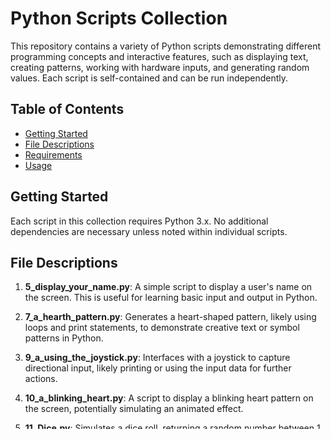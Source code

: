 # Python Scripts Collection

This repository contains a variety of Python scripts demonstrating different programming concepts and interactive features, such as displaying text, creating patterns, working with hardware inputs, and generating random values. Each script is self-contained and can be run independently.

## Table of Contents

- [Getting Started](#getting-started)
- [File Descriptions](#file-descriptions)
- [Requirements](#requirements)
- [Usage](#usage)

## Getting Started

Each script in this collection requires Python 3.x. No additional dependencies are necessary unless noted within individual scripts.

## File Descriptions

1. **5_display_your_name.py**: A simple script to display a user's name on the screen. This is useful for learning basic input and output in Python.

2. **7_a_hearth_pattern.py**: Generates a heart-shaped pattern, likely using loops and print statements, to demonstrate creative text or symbol patterns in Python.

3. **9_a_using_the_joystick.py**: Interfaces with a joystick to capture directional input, likely printing or using the input data for further actions.

4. **10_a_blinking_heart.py**: A script to display a blinking heart pattern on the screen, potentially simulating an animated effect.

5. **11_Dice.py**: Simulates a dice roll, returning a random number between 1 and 6, ideal for learning about randomness in Python.

6. **12_Dice.py**: Similar to `11_Dice.py`, this script may include additional functionality or variations in implementation.

7. **Dice.py**: Another dice simulation script that may include enhancements or alternate methods for random number generation.

8. **display_your_name.py**: Another script to display a user’s name, potentially including variations in output style or format.

9. **using_the_joystick.py**: A variation of the joystick interaction script, possibly with different handling for directional inputs or output.

## Requirements

- Python 3.x

No additional libraries are required beyond Python's standard library.

## Usage

To run any of these scripts, open a terminal or command prompt, navigate to the directory containing the scripts, and execute with:

```python
python script_name.py
```